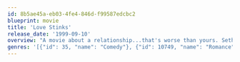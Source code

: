 ```yaml
---
id: 8b5ae45a-eb03-4fe4-846d-f99587edcbc2
blueprint: movie
title: 'Love Stinks'
release_date: '1999-09-10'
overview: "A movie about a relationship...that's worse than yours. Seth (Stewart), a sitcom writer-producer, meets Chelsea (Wilson), an interior decorator, at his best friend's (Bellamy) wedding. He's immediately sexually attracted to her while she's instantly attracted to his single-ness. They both ditch their wedding dates and start their own date that same night. The two become a couple, appearing very happy until after a couple of years of postponing a marriage proposal. When Chelsea realizes that Seth wants to remain single and together, she becomes quite bitter. In the next hour of the movie, the two engage in behavior that makes the War of the Roses look like child's play."
genres: '[{"id": 35, "name": "Comedy"}, {"id": 10749, "name": "Romance"}]'
---
```

